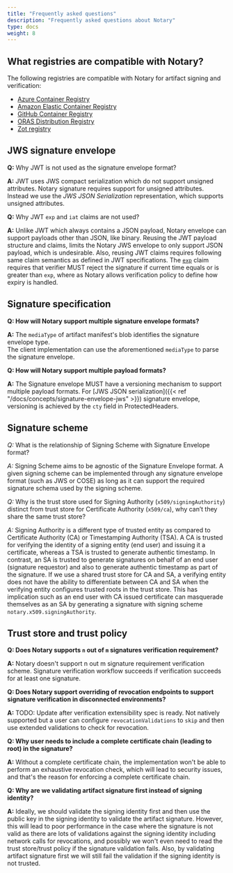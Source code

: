 ```yaml
---
title: "Frequently asked questions"
description: "Frequently asked questions about Notary"
type: docs
weight: 8
---
```


## What registries are compatible with Notary?

The following registries are compatible with Notary for artifact signing and verification:

- [Azure Container Registry](https://learn.microsoft.com/azure/container-registry/?wt.mc_id=azurelearn_inproduct_oss_notaryproject)
- [Amazon Elastic Container Registry](https://docs.aws.amazon.com/AmazonECR/latest/userguide/what-is-ecr.html)
- [GitHub Container Registry](https://docs.github.com/en/packages/working-with-a-github-packages-registry/working-with-the-container-registry)
- [ORAS Distribution Registry](https://github.com/oras-project/distribution/pkgs/container/registry/64589674?tag=v1.0.0-rc.4)
- [Zot registry](https://zotregistry.io/v1.4.3/)


## JWS signature envelope

**Q:** Why JWT is not used as the signature envelope format?

**A:** JWT uses JWS compact serialization which do not support unsigned attributes. Notary signature requires support for unsigned attributes. Instead we use the *JWS JSON Serialization* representation, which supports unsigned attributes.

**Q:** Why JWT `exp` and `iat` claims are not used?

**A:** Unlike JWT which always contains a JSON payload, Notary envelope can support payloads other than JSON, like binary. Reusing the JWT payload structure and claims, limits the Notary JWS envelope to only support JSON payload, which is undesirable. Also, reusing JWT claims requires following same claim semantics as defined in JWT specifications. The [`exp`](https://datatracker.ietf.org/doc/html/rfc7519#section-4.1.4) claim requires that verifier MUST reject the signature if current time equals or is greater than `exp`, where as Notary allows verification policy to define how expiry is handled.

## Signature specification

**Q: How will Notary support multiple signature envelope formats?**

**A:** The `mediaType` of artifact manifest's blob identifies the signature envelope type.  
The client implementation can use the aforementioned `mediaType` to parse the signature envelope.

**Q: How will Notary support multiple payload formats?**

**A:** The Signature envelope MUST have a versioning mechanism to support multiple payload formats.
For [JWS JSON serialization]({{< ref "/docs/concepts/signature-envelope-jws" >}}) signature envelope, versioning is achieved by the `cty` field in ProtectedHeaders.


## Signature scheme

*Q:* What is the relationship of Signing Scheme with Signature Envelope format?

*A:* Signing Scheme aims to be agnostic of the Signature Envelope format.
A given signing scheme can be implemented through any signature envelope format (such as JWS or COSE) as long as it can support the required signature schema used by the signing scheme.

*Q:* Why is the trust store used for Signing Authority (`x509/signingAuthority`) distinct from trust store for Certificate Authority (`x509/ca`), why can’t they share the same trust store?

*A:* Signing Authority is a different type of trusted entity as compared to Certificate Authority (CA) or Timestamping Authority (TSA).
A CA is trusted for verifying the identity of a signing entity (end user) and issuing it a certificate, whereas a TSA is trusted to generate authentic timestamp.
In contrast, an SA is trusted to generate signatures on behalf of an end user (signature requestor) and also to generate authentic timestamp as part of the signature.
If we use a shared trust store for CA and SA, a verifying entity does not have the ability to differentiate between CA and SA when the verifying entity configures trusted roots in the trust store.
This has implication such as an end user with CA issued certificate can masquerade themselves as an SA by generating a signature with signing scheme `notary.x509.signingAuthority`.

## Trust store and trust policy

**Q: Does Notary supports `n` out of `m` signatures verification requirement?**

**A:** Notary doesn't support n out m signature requirement verification scheme.
Signature verification workflow succeeds if verification succeeds for at least one signature.

**Q: Does Notary support overriding of revocation endpoints to support signature verification in disconnected environments?**

**A:** TODO: Update after verification extensibility spec is ready.
Not natively supported but a user can configure `revocationValidations` to `skip` and then use extended validations to check for revocation.

**Q: Why user needs to include a complete certificate chain (leading to root) in the signature?**

**A:** Without a complete certificate chain, the implementation won't be able to perform an exhaustive revocation check, which will lead to security issues, and that's the reason for enforcing a complete certificate chain.

**Q: Why are we validating artifact signature first instead of signing identity?**

**A:** Ideally, we should validate the signing identity first and then use the public key in the signing identity to validate the artifact signature.
However, this will lead to poor performance in the case where the signature is not valid as there are lots of validations against the signing identity including network calls for revocations, and possibly we won't even need to read the trust store/trust policy if the signature validation fails.
Also, by validating artifact signature first we will still fail the validation if the signing identity is not trusted.
